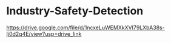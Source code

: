 # Industry-Safety-Detection

https://drive.google.com/file/d/1ncxeLuWEMXkXVI79LXbA38s-Ij0d2q4E/view?usp=drive_link